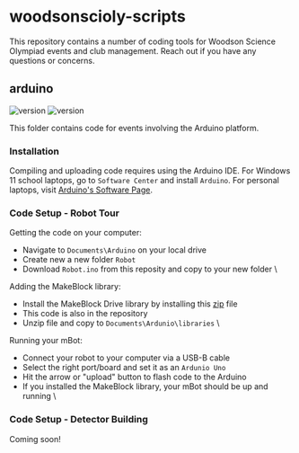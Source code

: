# woodsonscioly-scripts

This repository contains a number of coding tools for Woodson Science Olympiad events and club management. Reach out if you have any questions or concerns. 


## arduino
![version](https://img.shields.io/badge/release-v1.0.0-blue)
![version](https://img.shields.io/static/v1?label=Arduino&message=v2.2.1&logo=arduino&logoColor=white&color=blue)

This folder contains code for events involving the Arduino platform. 

### Installation


Compiling and uploading code requires using the Arduino IDE. For Windows 11 school laptops, go to `Software Center` and install `Arduino`. For personal laptops, visit [Arduino's Software Page](https://www.arduino.cc/en/software).


### Code Setup - Robot Tour

Getting the code on your computer: 
- Navigate to `Documents\Arduino` on your local drive
- Create new a new folder `Robot`
- Download `Robot.ino` from this reposity and copy to your new folder
\

Adding the MakeBlock library:
- Install the MakeBlock Drive library by installing this [zip](https://codeload.github.com/Makeblock-official/Makeblock-Libraries/zip/master) file
- This code is also in the repository
- Unzip file and copy to `Documents\Ardunio\libraries`
\

Running your mBot:
- Connect your robot to your computer via a USB-B cable
- Select the right port/board and set it as an `Ardunio Uno`
- Hit the arrow or "upload" button to flash code to the Arduino
- If you installed the MakeBlock library, your mBot should be up and running
\


### Code Setup - Detector Building

Coming soon!

